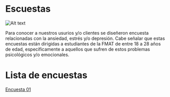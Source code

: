 # Escuestas

![Alt text](https://github.com/Fismael18/StefBot/blob/main/Imagenes%20StefBot/17.jpg)

Para conocer a nuestros usurios y/o clientes se diseñeron encuesta relacionadas con la ansiedad, estrés y/o depresión. Cabe señalar que estas encuestas están dirigidas a estudiantes de la FMAT de entre 18 a 28 años de edad, específicamente a aquellos que sufren de estos problemas psicológicos y/o emocionales.

# Lista de encuestas

[Encuesta 01](https://github.com/Fismael18/StefBot/blob/main/Documentos/Encuesta01.md)

